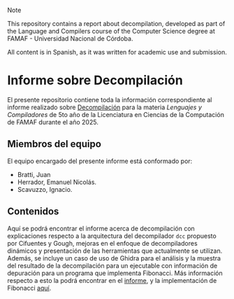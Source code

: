 > [!note]
> This repository contains a report about decompilation, developed as part of the Language and Compilers
> course of the Computer Science degree at FAMAF - Universidad Nacional de Córdoba.
>
> All content is in Spanish, as it was written for academic use and submission.

# Informe sobre Decompilación

El presente repositorio contiene toda la información correspondiente al informe realizado sobre [Decompilación](./report.pdf) para la materia _Lenguajes y Compiladores_ de 5to año de la Licenciatura en Ciencias de la Computación de FAMAF durante el año 2025.

## Miembros del equipo

El equipo encargado del presente informe está conformado por:

- Bratti, Juan
- Herrador, Emanuel Nicolás.
- Scavuzzo, Ignacio.

## Contenidos

Aquí se podrá encontrar el informe acerca de decompilación con explicaciones respecto a la arquitectura del decompilador `dcc` propuesto por Cifuentes y Gough, mejoras en el enfoque de decompiladores dinámicos y presentación de las herramientas que actualmente se utilizan. Además, se incluye un caso de uso de Ghidra para el análisis y la muestra del resultado de la decompilación para un ejecutable con información de depuración para un programa que implementa Fibonacci. Más información respecto a esto la podrá encontrar en el [informe](./report.pdf), y la implementación de Fibonacci [aquí](./use-case/fib.cpp).
